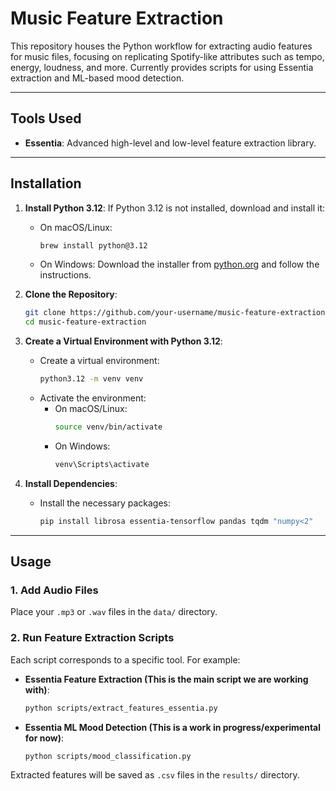 # **Music Feature Extraction**

This repository houses the Python workflow for extracting audio features for music files, focusing on replicating Spotify-like attributes such as tempo, energy, loudness, and more. Currently provides scripts for using Essentia extraction and ML-based mood detection.

---

## **Tools Used**
- **Essentia**: Advanced high-level and low-level feature extraction library. 
---

## **Installation**

1. **Install Python 3.12**:
   If Python 3.12 is not installed, download and install it:
   - On macOS/Linux:
     ```bash
     brew install python@3.12
     ```
   - On Windows:
     Download the installer from [python.org](https://www.python.org/downloads/) and follow the instructions.

2. **Clone the Repository**:
   ```bash
   git clone https://github.com/your-username/music-feature-extraction.git
   cd music-feature-extraction
   ```

3. **Create a Virtual Environment with Python 3.12**:
   - Create a virtual environment:
     ```bash
     python3.12 -m venv venv
     ```
   - Activate the environment:
     - On macOS/Linux:
       ```bash
       source venv/bin/activate
       ```
     - On Windows:
       ```cmd
       venv\Scripts\activate
       ```

4. **Install Dependencies**:
   - Install the necessary packages:
     ```bash
     pip install librosa essentia-tensorflow pandas tqdm "numpy<2"
     ```
---

## **Usage**

### **1. Add Audio Files**
Place your `.mp3` or `.wav` files in the `data/` directory.

### **2. Run Feature Extraction Scripts**
Each script corresponds to a specific tool. For example:
- **Essentia Feature Extraction (This is the main script we are working with)**:
  ```bash
  python scripts/extract_features_essentia.py
  ```
- **Essentia ML Mood Detection (This is a work in progress/experimental for now)**:
  ```bash
  python scripts/mood_classification.py
  ```

Extracted features will be saved as `.csv` files in the `results/` directory.


